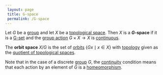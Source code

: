 ```yaml
---
 layout: page
 title: G-space
 permalink: /G-space
---
```

Let $G$ be a [group](https://defsmath.github.io/DefsMath/group) and let $X$ be a [topological space](https://defsmath.github.io/DefsMath/topological_space). Then $X$ is a **$G$-space** if it is a [G-set](https://defsmath.github.io/DefsMath/group_action) and the [group action](https://defsmath.github.io/DefsMath/group_action) $G\times X\to X$ is [continuous](https://defsmath.github.io/DefsMath/continuous). 

The **orbit space** $X/G$ is the set of [orbits](https://defsmath.github.io/DefsMath/orbit) $\{Gx\mid x\in X\}$ with [topology](https://defsmath.github.io/DefsMath/topological_space) given as the [quotient of topological spaces](https://defsmath.github.io/DefsMath/quotient_of_topological_spaces).

Note that in the case of a discrete [group](https://defsmath.github.io/DefsMath/group) $G$, the [continuity](https://defsmath.github.io/DefsMath/continuous) condition means that each action by an element of $G$ is a [homeomorphism](https://defsmath.github.io/DefsMath/homeomorphism). 


